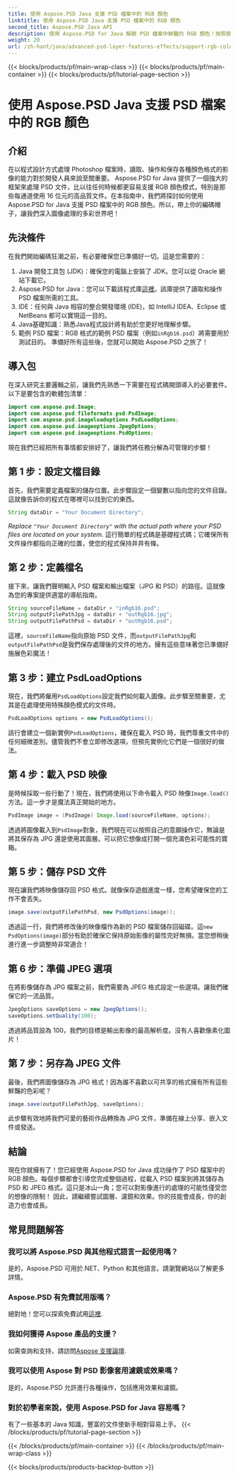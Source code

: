 ```yaml
---
title: 使用 Aspose.PSD Java 支援 PSD 檔案中的 RGB 顏色
linktitle: 使用 Aspose.PSD Java 支援 PSD 檔案中的 RGB 顏色
second_title: Aspose.PSD Java API
description: 使用 Aspose.PSD for Java 解鎖 PSD 檔案中鮮豔的 RGB 顏色！按照我們的逐步指南輕鬆增強和保存您的影像。
weight: 20
url: /zh-hant/java/advanced-psd-layer-features-effects/support-rgb-color-psd-files/
---
```


{{< blocks/products/pf/main-wrap-class >}}
{{< blocks/products/pf/main-container >}}
{{< blocks/products/pf/tutorial-page-section >}}

# 使用 Aspose.PSD Java 支援 PSD 檔案中的 RGB 顏色

## 介紹
在以程式設計方式處理 Photoshop 檔案時，讀取、操作和保存各種顏色格式的影像的能力對於開發人員來說至關重要。 Aspose.PSD for Java 提供了一個強大的框架來處理 PSD 文件，比以往任何時候都更容易支援 RGB 顏色模式，特別是那些每通道使用 16 位元的高品質文件。在本指南中，我們將探討如何使用 Aspose.PSD for Java 支援 PSD 檔案中的 RGB 顏色。所以，帶上你的編碼帽子，讓我們深入圖像處理的多彩世界吧！
## 先決條件
在我們開始編碼狂潮之前，有必要確保您已準備好一切。這是您需要的：
1. Java 開發工具包 (JDK)：確保您的電腦上安裝了 JDK。您可以從 Oracle 網站下載它。
2.  Aspose.PSD for Java：您可以下載該程式庫[這裡](https://releases.aspose.com/psd/java/)。該庫提供了讀取和操作 PSD 檔案所需的工具。
3. IDE：任何與 Java 相容的整合開發環境 (IDE)，如 IntelliJ IDEA、Eclipse 或 NetBeans 都可以實現這一目的。
4. Java基礎知識：熟悉Java程式設計將有助於您更好地理解步驟。
5. 範例 PSD 檔案：RGB 格式的範例 PSD 檔案（例如`inRgb16.psd`）將需要用於測試目的。
準備好所有這些後，您就可以開始 Aspose.PSD 之旅了！
## 導入包
在深入研究主要邏輯之前，讓我們先熟悉一下需要在程式碼開頭導入的必要套件。以下是要包含的軟體包清單：
```java
import com.aspose.psd.Image;
import com.aspose.psd.fileformats.psd.PsdImage;
import com.aspose.psd.imageloadoptions.PsdLoadOptions;
import com.aspose.psd.imageoptions.JpegOptions;
import com.aspose.psd.imageoptions.PsdOptions;
```
現在我們已經把所有事情都安排好了，讓我們將任務分解為可管理的步驟！
## 第 1 步：設定文檔目錄
首先，我們需要定義檔案的儲存位置。此步驟設定一個變數以指向您的文件目錄。這就像告訴你的程式在哪裡可以找到它的東西。
```java
String dataDir = "Your Document Directory";
```
*Replace `"Your Document Directory"` with the actual path where your PSD files are located on your system.* 
這行簡單的程式碼是基礎程式碼；它確保所有文件操作都指向正確的位置，使您的程式保持井井有條。
## 第 2 步：定義檔名
接下來，讓我們聲明輸入 PSD 檔案和輸出檔案（JPG 和 PSD）的路徑。這就像為您的專案提供適當的導航指南。
```java
String sourceFileName = dataDir + "inRgb16.psd";
String outputFilePathJpg = dataDir + "outRgb16.jpg";
String outputFilePathPsd = dataDir + "outRgb16.psd";
```
這裡，`sourceFileName`指向原始 PSD 文件，而`outputFilePathJpg`和`outputFilePathPsd`是我們保存處理後的文件的地方。擁有這些意味著您已準備好施展色彩魔法！
## 第 3 步：建立 PsdLoadOptions
現在，我們將僱用`PsdLoadOptions`設定我們如何載入圖像。此步驟至關重要，尤其是在處理使用特殊顏色模式的文件時。
```java
PsdLoadOptions options = new PsdLoadOptions();
```
該行會建立一個新實例`PsdLoadOptions`，確保在載入 PSD 時，我們尊重文件中的任何細微差別。儘管我們不會立即修改選項，但預先實例化它們是一個很好的做法。
## 第 4 步：載入 PSD 映像
是時候採取一些行動了！現在，我們將使用以下命令載入 PSD 映像`Image.load()`方法。這一步才是魔法真正開始的地方。
```java
PsdImage image = (PsdImage) Image.load(sourceFileName, options);
```
透過將圖像載入到`PsdImage`對象，我們現在可以按照自己的意願操作它，無論是將其保存為 JPG 還是使用其圖層。可以把它想像成打開一個充滿色彩可能性的寶箱。
## 第 5 步：儲存 PSD 文件
現在讓我們將映像儲存回 PSD 格式。就像保存遊戲進度一樣，您希望確保您的工作不會丟失。
```java
image.save(outputFilePathPsd, new PsdOptions(image));
```
透過這一行，我們將修改後的映像檔作為新的 PSD 檔案儲存回磁碟。這`new PsdOptions(image)`部分有助於確保它保持原始影像的屬性完好無損。當您想稍後進行進一步調整時非常適合！
## 第 6 步：準備 JPEG 選項
在將影像儲存為 JPG 檔案之前，我們需要為 JPEG 格式設定一些選項。讓我們確保它的一流品質。
```java
JpegOptions saveOptions = new JpegOptions();
saveOptions.setQuality(100);
```
透過將品質設為 100，我們的目標是輸出影像的最高解析度。沒有人喜歡像素化圖片！ 
## 第 7 步：另存為 JPEG 文件
最後，我們將圖像儲存為 JPG 格式！因為誰不喜歡以可共享的格式擁有所有這些鮮豔的色彩呢？
```java
image.save(outputFilePathJpg, saveOptions);
```
此步驟有效地將我們可愛的藝術作品轉換為 JPG 文件，準備在線上分享、嵌入文件或發送。
## 結論
現在你就擁有了！您已經使用 Aspose.PSD for Java 成功操作了 PSD 檔案中的 RGB 顏色。每個步驟都會引導您完成整個過程，從載入 PSD 檔案到將其儲存為 PSD 和 JPEG 格式。這只是冰山一角；您可以對影像進行的處理的可能性僅受您的想像的限制！
因此，請繼續嘗試圖層、濾鏡和效果。你的技能會成長，你的創造力也會成長。

## 常見問題解答
### 我可以將 Aspose.PSD 與其他程式語言一起使用嗎？  
是的，Aspose.PSD 可用於.NET、Python 和其他語言。請瀏覽網站以了解更多詳情。
### Aspose.PSD 有免費試用版嗎？  
絕對地！您可以探索免費試用[這裡](https://releases.aspose.com/).
### 我如何獲得 Aspose 產品的支援？  
如需查詢和支持，請訪問[Aspose 支援論壇](https://forum.aspose.com/c/psd/34).
### 我可以使用 Aspose 對 PSD 影像套用濾鏡或效果嗎？  
是的，Aspose.PSD 允許進行各種操作，包括應用效果和濾鏡。
### 對於初學者來說，使用 Aspose.PSD for Java 容易嗎？  
有了一些基本的 Java 知識，豐富的文件使新手相對容易上手。
{{< /blocks/products/pf/tutorial-page-section >}}

{{< /blocks/products/pf/main-container >}}
{{< /blocks/products/pf/main-wrap-class >}}

{{< blocks/products/products-backtop-button >}}
